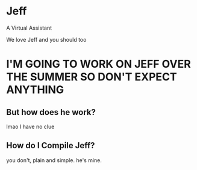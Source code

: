 # Jeff
 A Virtual Assistant

 We love Jeff and you should too
 
 # I'M GOING TO WORK ON JEFF OVER THE SUMMER SO DON'T EXPECT ANYTHING

 ## But how does he work?
 lmao I have no clue

 ## How do I Compile Jeff?
 you don't, plain and simple. he's mine.

